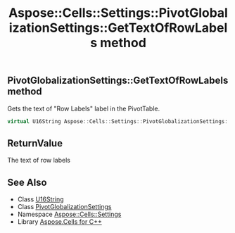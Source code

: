 ﻿---
title: Aspose::Cells::Settings::PivotGlobalizationSettings::GetTextOfRowLabels method
linktitle: GetTextOfRowLabels
second_title: Aspose.Cells for C++ API Reference
description: 'Aspose::Cells::Settings::PivotGlobalizationSettings::GetTextOfRowLabels method. Gets the text of "Row Labels" label in the PivotTable in C++.'
type: docs
weight: 1200
url: /cpp/aspose.cells.settings/pivotglobalizationsettings/gettextofrowlabels/
---
## PivotGlobalizationSettings::GetTextOfRowLabels method


Gets the text of "Row Labels" label in the PivotTable.

```cpp
virtual U16String Aspose::Cells::Settings::PivotGlobalizationSettings::GetTextOfRowLabels()
```


## ReturnValue

The text of row labels

## See Also

* Class [U16String](../../../aspose.cells/u16string/)
* Class [PivotGlobalizationSettings](../)
* Namespace [Aspose::Cells::Settings](../../)
* Library [Aspose.Cells for C++](../../../)

